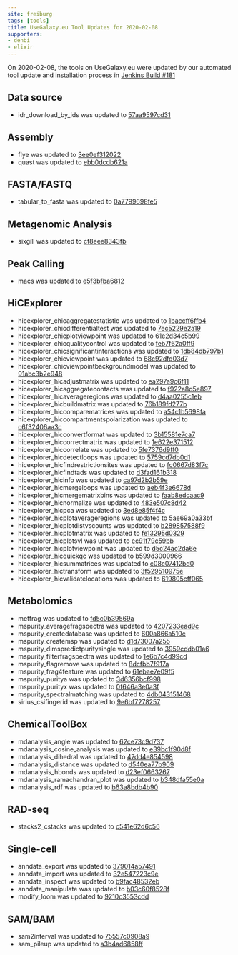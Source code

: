 ```yaml
---
site: freiburg
tags: [tools]
title: UseGalaxy.eu Tool Updates for 2020-02-08
supporters:
- denbi
- elixir
---
```


On 2020-02-08, the tools on UseGalaxy.eu were updated by our automated tool update and installation process in [Jenkins Build #181](https://build.galaxyproject.eu/job/usegalaxy-eu/job/install-tools/#181/)


## Data source

 - idr_download_by_ids was updated to [57aa9597cd31](https://toolshed.g2.bx.psu.edu/view/iuc/idr_download_by_ids/57aa9597cd31)

## Assembly

- flye was updated to [3ee0ef312022](https://toolshed.g2.bx.psu.edu/view/bgruening/flye/3ee0ef312022)
- quast was updated to [ebb0dcdb621a](https://toolshed.g2.bx.psu.edu/view/iuc/quast/ebb0dcdb621a)

## FASTA/FASTQ

- tabular_to_fasta was updated to [0a7799698fe5](https://toolshed.g2.bx.psu.edu/view/devteam/tabular_to_fasta/0a7799698fe5)

## Metagenomic Analysis

- sixgill was updated to [cf8eee8343fb](https://toolshed.g2.bx.psu.edu/view/galaxyp/sixgill/cf8eee8343fb)

## Peak Calling

- macs was updated to [e5f3bfba6812](https://toolshed.g2.bx.psu.edu/view/devteam/macs/e5f3bfba6812)

## HiCExplorer

- hicexplorer_chicaggregatestatistic was updated to [1baccff6ffb4](https://toolshed.g2.bx.psu.edu/view/bgruening/hicexplorer_chicaggregatestatistic/1baccff6ffb4)
- hicexplorer_chicdifferentialtest was updated to [7ec5229e2a19](https://toolshed.g2.bx.psu.edu/view/bgruening/hicexplorer_chicdifferentialtest/7ec5229e2a19)
- hicexplorer_chicplotviewpoint was updated to [61e2d34c5b99](https://toolshed.g2.bx.psu.edu/view/bgruening/hicexplorer_chicplotviewpoint/61e2d34c5b99)
- hicexplorer_chicqualitycontrol was updated to [feb7f62a0ff9](https://toolshed.g2.bx.psu.edu/view/bgruening/hicexplorer_chicqualitycontrol/feb7f62a0ff9)
- hicexplorer_chicsignificantinteractions was updated to [1db84db797b1](https://toolshed.g2.bx.psu.edu/view/bgruening/hicexplorer_chicsignificantinteractions/1db84db797b1)
- hicexplorer_chicviewpoint was updated to [68c92dfd03d7](https://toolshed.g2.bx.psu.edu/view/bgruening/hicexplorer_chicviewpoint/68c92dfd03d7)
- hicexplorer_chicviewpointbackgroundmodel was updated to [91abc3b2e948](https://toolshed.g2.bx.psu.edu/view/bgruening/hicexplorer_chicviewpointbackgroundmodel/91abc3b2e948)
- hicexplorer_hicadjustmatrix was updated to [ea297a9c6f11](https://toolshed.g2.bx.psu.edu/view/bgruening/hicexplorer_hicadjustmatrix/ea297a9c6f11)
- hicexplorer_hicaggregatecontacts was updated to [f922a8d5e897](https://toolshed.g2.bx.psu.edu/view/bgruening/hicexplorer_hicaggregatecontacts/f922a8d5e897)
- hicexplorer_hicaverageregions was updated to [d4aa0255c1eb](https://toolshed.g2.bx.psu.edu/view/bgruening/hicexplorer_hicaverageregions/d4aa0255c1eb)
- hicexplorer_hicbuildmatrix was updated to [76b189fd277b](https://toolshed.g2.bx.psu.edu/view/bgruening/hicexplorer_hicbuildmatrix/76b189fd277b)
- hicexplorer_hiccomparematrices was updated to [a54c1b5698fa](https://toolshed.g2.bx.psu.edu/view/bgruening/hicexplorer_hiccomparematrices/a54c1b5698fa)
- hicexplorer_hiccompartmentspolarization was updated to [c6f32406aa3c](https://toolshed.g2.bx.psu.edu/view/bgruening/hicexplorer_hiccompartmentspolarization/c6f32406aa3c)
- hicexplorer_hicconvertformat was updated to [3b15581e7ca7](https://toolshed.g2.bx.psu.edu/view/bgruening/hicexplorer_hicconvertformat/3b15581e7ca7)
- hicexplorer_hiccorrectmatrix was updated to [1e622e371512](https://toolshed.g2.bx.psu.edu/view/bgruening/hicexplorer_hiccorrectmatrix/1e622e371512)
- hicexplorer_hiccorrelate was updated to [5fe7376d9ff0](https://toolshed.g2.bx.psu.edu/view/bgruening/hicexplorer_hiccorrelate/5fe7376d9ff0)
- hicexplorer_hicdetectloops was updated to [5759cd7db0d1](https://toolshed.g2.bx.psu.edu/view/bgruening/hicexplorer_hicdetectloops/5759cd7db0d1)
- hicexplorer_hicfindrestrictionsites was updated to [fc0667d83f7c](https://toolshed.g2.bx.psu.edu/view/bgruening/hicexplorer_hicfindrestrictionsites/fc0667d83f7c)
- hicexplorer_hicfindtads was updated to [d3fad161b318](https://toolshed.g2.bx.psu.edu/view/bgruening/hicexplorer_hicfindtads/d3fad161b318)
- hicexplorer_hicinfo was updated to [ca97d2b2b59e](https://toolshed.g2.bx.psu.edu/view/bgruening/hicexplorer_hicinfo/ca97d2b2b59e)
- hicexplorer_hicmergeloops was updated to [aeb4f3e6678d](https://toolshed.g2.bx.psu.edu/view/bgruening/hicexplorer_hicmergeloops/aeb4f3e6678d)
- hicexplorer_hicmergematrixbins was updated to [faab8edcaac9](https://toolshed.g2.bx.psu.edu/view/bgruening/hicexplorer_hicmergematrixbins/faab8edcaac9)
- hicexplorer_hicnormalize was updated to [483e507c8d42](https://toolshed.g2.bx.psu.edu/view/bgruening/hicexplorer_hicnormalize/483e507c8d42)
- hicexplorer_hicpca was updated to [3ed8e85f4f4c](https://toolshed.g2.bx.psu.edu/view/bgruening/hicexplorer_hicpca/3ed8e85f4f4c)
- hicexplorer_hicplotaverageregions was updated to [5ae69a0a33bf](https://toolshed.g2.bx.psu.edu/view/bgruening/hicexplorer_hicplotaverageregions/5ae69a0a33bf)
- hicexplorer_hicplotdistvscounts was updated to [b289857588f9](https://toolshed.g2.bx.psu.edu/view/bgruening/hicexplorer_hicplotdistvscounts/b289857588f9)
- hicexplorer_hicplotmatrix was updated to [fe13295d0329](https://toolshed.g2.bx.psu.edu/view/bgruening/hicexplorer_hicplotmatrix/fe13295d0329)
- hicexplorer_hicplotsvl was updated to [ec91f79c59bb](https://toolshed.g2.bx.psu.edu/view/bgruening/hicexplorer_hicplotsvl/ec91f79c59bb)
- hicexplorer_hicplotviewpoint was updated to [d5c24ac2da6e](https://toolshed.g2.bx.psu.edu/view/bgruening/hicexplorer_hicplotviewpoint/d5c24ac2da6e)
- hicexplorer_hicquickqc was updated to [b599d3000966](https://toolshed.g2.bx.psu.edu/view/bgruening/hicexplorer_hicquickqc/b599d3000966)
- hicexplorer_hicsummatrices was updated to [c08c07412bd0](https://toolshed.g2.bx.psu.edu/view/bgruening/hicexplorer_hicsummatrices/c08c07412bd0)
- hicexplorer_hictransform was updated to [3f529510975e](https://toolshed.g2.bx.psu.edu/view/bgruening/hicexplorer_hictransform/3f529510975e)
- hicexplorer_hicvalidatelocations was updated to [619805cff065](https://toolshed.g2.bx.psu.edu/view/bgruening/hicexplorer_hicvalidatelocations/619805cff065)

## Metabolomics

- metfrag was updated to [fd5c0b39569a](https://toolshed.g2.bx.psu.edu/view/computational-metabolomics/metfrag/fd5c0b39569a)
- mspurity_averagefragspectra was updated to [4207233ead9c](https://toolshed.g2.bx.psu.edu/view/computational-metabolomics/mspurity_averagefragspectra/4207233ead9c)
- mspurity_createdatabase was updated to [600a866a510c](https://toolshed.g2.bx.psu.edu/view/computational-metabolomics/mspurity_createdatabase/600a866a510c)
- mspurity_createmsp was updated to [d1d73007a255](https://toolshed.g2.bx.psu.edu/view/computational-metabolomics/mspurity_createmsp/d1d73007a255)
- mspurity_dimspredictpuritysingle was updated to [3959cddb01a6](https://toolshed.g2.bx.psu.edu/view/computational-metabolomics/mspurity_dimspredictpuritysingle/3959cddb01a6)
- mspurity_filterfragspectra was updated to [1e6b7c4d99cd](https://toolshed.g2.bx.psu.edu/view/computational-metabolomics/mspurity_filterfragspectra/1e6b7c4d99cd)
- mspurity_flagremove was updated to [8dcfbb7f917a](https://toolshed.g2.bx.psu.edu/view/computational-metabolomics/mspurity_flagremove/8dcfbb7f917a)
- mspurity_frag4feature was updated to [61ebae7e09f5](https://toolshed.g2.bx.psu.edu/view/computational-metabolomics/mspurity_frag4feature/61ebae7e09f5)
- mspurity_puritya was updated to [3d6356bcf998](https://toolshed.g2.bx.psu.edu/view/computational-metabolomics/mspurity_puritya/3d6356bcf998)
- mspurity_purityx was updated to [0f646a3e0a3f](https://toolshed.g2.bx.psu.edu/view/computational-metabolomics/mspurity_purityx/0f646a3e0a3f)
- mspurity_spectralmatching was updated to [4db043151468](https://toolshed.g2.bx.psu.edu/view/computational-metabolomics/mspurity_spectralmatching/4db043151468)
- sirius_csifingerid was updated to [9e6bf7278257](https://toolshed.g2.bx.psu.edu/view/computational-metabolomics/sirius_csifingerid/9e6bf7278257)

## ChemicalToolBox

- mdanalysis_angle was updated to [62ce73c9d737](https://toolshed.g2.bx.psu.edu/view/chemteam/mdanalysis_angle/62ce73c9d737)
- mdanalysis_cosine_analysis was updated to [e39bc1f90d8f](https://toolshed.g2.bx.psu.edu/view/chemteam/mdanalysis_cosine_analysis/e39bc1f90d8f)
- mdanalysis_dihedral was updated to [47dd4e854598](https://toolshed.g2.bx.psu.edu/view/chemteam/mdanalysis_dihedral/47dd4e854598)
- mdanalysis_distance was updated to [d540ea77b909](https://toolshed.g2.bx.psu.edu/view/chemteam/mdanalysis_distance/d540ea77b909)
- mdanalysis_hbonds was updated to [d23ef0663267](https://toolshed.g2.bx.psu.edu/view/chemteam/mdanalysis_hbonds/d23ef0663267)
- mdanalysis_ramachandran_plot was updated to [b348dfa55e0a](https://toolshed.g2.bx.psu.edu/view/chemteam/mdanalysis_ramachandran_plot/b348dfa55e0a)
- mdanalysis_rdf was updated to [b63a8bdb4b90](https://toolshed.g2.bx.psu.edu/view/chemteam/mdanalysis_rdf/b63a8bdb4b90)

## RAD-seq

- stacks2_cstacks was updated to [c541e62d6c56](https://toolshed.g2.bx.psu.edu/view/iuc/stacks2_cstacks/c541e62d6c56)

## Single-cell

- anndata_export was updated to [379014a57491](https://toolshed.g2.bx.psu.edu/view/iuc/anndata_export/379014a57491)
- anndata_import was updated to [32e547223c9e](https://toolshed.g2.bx.psu.edu/view/iuc/anndata_import/32e547223c9e)
- anndata_inspect was updated to [b9fac48532eb](https://toolshed.g2.bx.psu.edu/view/iuc/anndata_inspect/b9fac48532eb)
- anndata_manipulate was updated to [b03c60f8528f](https://toolshed.g2.bx.psu.edu/view/iuc/anndata_manipulate/b03c60f8528f)
- modify_loom was updated to [9210c3553cdd](https://toolshed.g2.bx.psu.edu/view/iuc/modify_loom/9210c3553cdd)

## SAM/BAM

- sam2interval was updated to [75557c0908a9](https://toolshed.g2.bx.psu.edu/view/devteam/sam2interval/75557c0908a9)
- sam_pileup was updated to [a3b4ad6858ff](https://toolshed.g2.bx.psu.edu/view/devteam/sam_pileup/a3b4ad6858ff)

